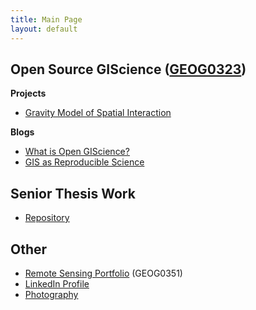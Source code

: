 ```yaml
---
title: Main Page
layout: default
---
```


## Open Source GIScience ([GEOG0323](https://gis4dev.github.io/))

**Projects**
- [Gravity Model of Spatial Interaction](gravity/gravity.md)

**Blogs**
- [What is Open GIScience?](blogs/opensource.md)
- [GIS as Reproducible Science](blogs/GIScience.md)

## Senior Thesis Work
- [Repository](https://github.com/mtango99/thesis)

## Other
- [Remote Sensing Portfolio](https://sites.middlebury.edu/madeleinetango/) (GEOG0351)
- [LinkedIn Profile](https://linkedin.com/in/madeleinetango/)
- [Photography](https://vsco.co/mtango99/)
